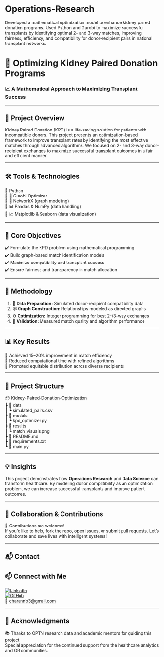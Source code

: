 # Operations-Research  
Developed a mathematical optimization model to enhance kidney paired donation programs. Used Python and Gurobi to maximize successful transplants by identifying optimal 2- and 3-way matches, improving fairness, efficiency, and compatibility for donor-recipient pairs in national transplant networks.

# 🧠 Optimizing Kidney Paired Donation Programs  
### 📈 A Mathematical Approach to Maximizing Transplant Success

---

## 🚀 Project Overview

Kidney Paired Donation (KPD) is a life-saving solution for patients with incompatible donors. This project presents an optimization-based framework to improve transplant rates by identifying the most effective matches through advanced algorithms. We focused on 2- and 3-way donor-recipient exchanges to maximize successful transplant outcomes in a fair and efficient manner.

---

## 🛠️ Tools & Technologies

🔹 Python  
🔹 🧮 Gurobi Optimizer  
🔹 🔗 NetworkX (graph modeling)  
🔹 📊 Pandas & NumPy (data handling)  
🔹 📈 Matplotlib & Seaborn (data visualization)

---

## 🎯 Core Objectives

✔️ Formulate the KPD problem using mathematical programming  
✔️ Build graph-based match identification models  
✔️ Maximize compatibility and transplant success  
✔️ Ensure fairness and transparency in match allocation

---

## 🔄 Methodology

1. 📂 **Data Preparation:** Simulated donor-recipient compatibility data  
2. 🕸️ **Graph Construction:** Relationships modeled as directed graphs  
3. ⚙️ **Optimization:** Integer programming for best 2-/3-way exchanges  
4. 🧪 **Validation:** Measured match quality and algorithm performance

---

## 📊 Key Results

📌 Achieved 15–20% improvement in match efficiency  
📌 Reduced computational time with refined algorithms  
📌 Promoted equitable distribution across diverse recipients

---

## 📁 Project Structure

📦 Kidney-Paired-Donation-Optimization  
┣ 📂 data  
┃ ┗ simulated_pairs.csv  
┣ 📂 models  
┃ ┗ kpd_optimizer.py  
┣ 📂 results  
┃ ┗ match_visuals.png  
┣ 📄 README.md  
┣ 📄 requirements.txt  
┗ 📄 main.py

---

## 💡 Insights

This project demonstrates how **Operations Research** and **Data Science** can transform healthcare. By modeling donor compatibility as an optimization problem, we can increase successful transplants and improve patient outcomes.

---

## 🤝 Collaboration & Contributions

🌟 Contributions are welcome!  
If you'd like to help, fork the repo, open issues, or submit pull requests. Let’s collaborate and save lives with intelligent systems!

---

## 📬 Contact

## 📫 Connect with Me  
[![LinkedIn](https://img.shields.io/badge/LinkedIn-0A66C2?style=flat&logo=linkedin&logoColor=white)](https://linkedin.com/in/charan28)  
[![GitHub](https://img.shields.io/badge/GitHub-181717?style=flat&logo=github&logoColor=white)](https://github.com/Charanb03)  
📧 charannb3@gmail.com  

---

## 🙏 Acknowledgments

📚 Thanks to OPTN research data and academic mentors for guiding this project.  
Special appreciation for the continued support from the healthcare analytics and OR communities.
